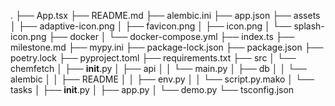 .
├── App.tsx
├── README.md
├── alembic.ini
├── app.json
├── assets
│   ├── adaptive-icon.png
│   ├── favicon.png
│   ├── icon.png
│   └── splash-icon.png
├── docker
│   └── docker-compose.yml
├── index.ts
├── milestone.md
├── mypy.ini
├── package-lock.json
├── package.json
├── poetry.lock
├── pyproject.toml
├── requirements.txt
├── src
│   └── chemfetch
│       ├── __init__.py
│       ├── api
│       │   └── main.py
│       ├── db
│       │   └── alembic
│       │       ├── README
│       │       ├── env.py
│       │       └── script.py.mako
│       └── tasks
│           ├── __init__.py
│           ├── app.py
│           └── demo.py
└── tsconfig.json
